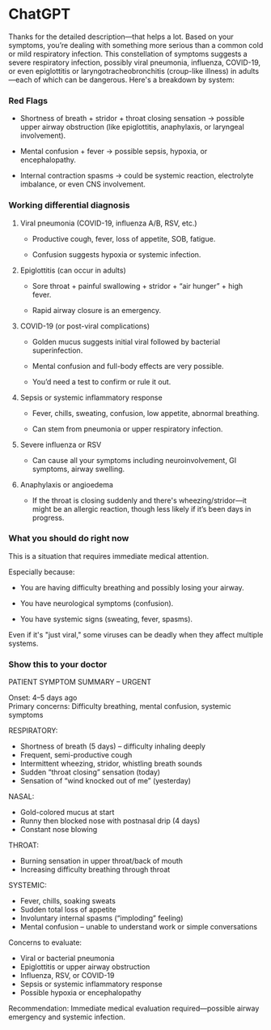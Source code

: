 # ChatGPT

Thanks for the detailed description—that helps a lot. Based on your symptoms, you’re dealing with something more serious than a common cold or mild respiratory infection. This constellation of symptoms suggests a severe respiratory infection, possibly viral pneumonia, influenza, COVID-19, or even epiglottitis or laryngotracheobronchitis (croup-like illness) in adults—each of which can be dangerous. Here's a breakdown by system:

### Red Flags

- Shortness of breath + stridor + throat closing sensation → possible upper airway obstruction (like epiglottitis, anaphylaxis, or laryngeal involvement).

- Mental confusion + fever → possible sepsis, hypoxia, or encephalopathy.

- Internal contraction spasms → could be systemic reaction, electrolyte imbalance, or even CNS involvement.

### Working differential diagnosis

1. Viral pneumonia (COVID-19, influenza A/B, RSV, etc.)

   - Productive cough, fever, loss of appetite, SOB, fatigue.

   - Confusion suggests hypoxia or systemic infection.

2. Epiglottitis (can occur in adults)

   - Sore throat + painful swallowing + stridor + “air hunger” + high fever.

   - Rapid airway closure is an emergency.

3. COVID-19 (or post-viral complications)

   - Golden mucus suggests initial viral followed by bacterial superinfection.

   - Mental confusion and full-body effects are very possible.

   - You’d need a test to confirm or rule it out.

4. Sepsis or systemic inflammatory response

   - Fever, chills, sweating, confusion, low appetite, abnormal breathing.

   - Can stem from pneumonia or upper respiratory infection.

5. Severe influenza or RSV

   - Can cause all your symptoms including neuroinvolvement, GI symptoms, airway swelling.

6. Anaphylaxis or angioedema

   - If the throat is closing suddenly and there's wheezing/stridor—it might be an allergic reaction, though less likely if it’s been days in progress.

### What you should do right now

This is a situation that requires immediate medical attention. 

Especially because:

- You are having difficulty breathing and possibly losing your airway.

- You have neurological symptoms (confusion).

- You have systemic signs (sweating, fever, spasms).

Even if it's "just viral," some viruses can be deadly when they affect multiple systems.

### Show this to your doctor

PATIENT SYMPTOM SUMMARY – URGENT

Onset: 4–5 days ago  
Primary concerns: Difficulty breathing, mental confusion, systemic symptoms

RESPIRATORY:
- Shortness of breath (5 days) – difficulty inhaling deeply
- Frequent, semi-productive cough
- Intermittent wheezing, stridor, whistling breath sounds
- Sudden “throat closing” sensation (today)
- Sensation of “wind knocked out of me” (yesterday)

NASAL:
- Gold-colored mucus at start
- Runny then blocked nose with postnasal drip (4 days)
- Constant nose blowing

THROAT:
- Burning sensation in upper throat/back of mouth
- Increasing difficulty breathing through throat

SYSTEMIC:
- Fever, chills, soaking sweats
- Sudden total loss of appetite
- Involuntary internal spasms (“imploding” feeling)
- Mental confusion – unable to understand work or simple conversations

Concerns to evaluate:
- Viral or bacterial pneumonia
- Epiglottitis or upper airway obstruction
- Influenza, RSV, or COVID-19
- Sepsis or systemic inflammatory response
- Possible hypoxia or encephalopathy

Recommendation: Immediate medical evaluation required—possible airway emergency and systemic infection.
